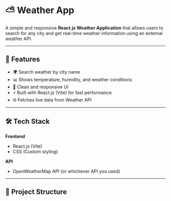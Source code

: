 # ⛅ Weather App

A simple and responsive **React.js Weather Application** that allows users to search for any city and get real-time weather information using an external weather API.  

---

## 🚀 Features

- 🌍 Search weather by city name  
- 📊 Shows temperature, humidity, and weather conditions  
- 🎨 Clean and responsive UI  
- ⚡ Built with React.js (Vite) for fast performance  
- 🌐 Fetches live data from Weather API  

---

## 🛠️ Tech Stack

**Frontend**  
- React.js (Vite)  
- CSS (Custom styling)  

**API**  
- OpenWeatherMap API (or whichever API you used)  

---

## 📂 Project Structure

